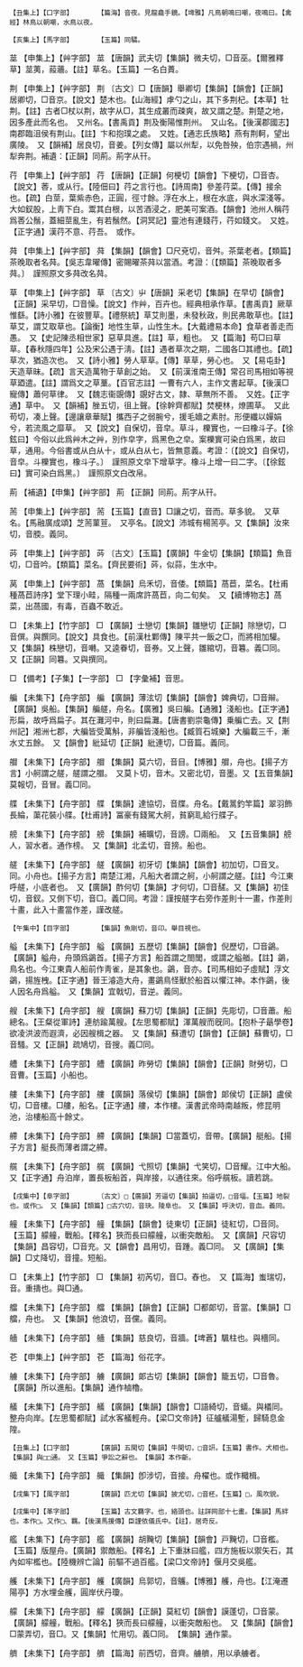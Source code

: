 <!-- { "loadSidebar": true } -->
	【丑集上】【口字部】		【篇海】音夜。見龍龕手鏡。【埤雅】凡鳥朝鳴曰嘲，夜鳴曰。【禽經】林鳥以朝嘲，水鳥以夜。

	【亥集上】【馬字部】		【玉篇】同驈。

莁	【申集上】【艸字部】	莁	【唐韻】武夫切【集韻】微夫切，□音巫。【爾雅釋草】莁荑，蔱蘠。【註】草名。【玉篇】一名白蕢。

荆	【申集上】【艸字部】	荆	〔古文〕□【唐韻】舉卿切【集韻】【韻會】【正韻】居卿切，□音京。【說文】楚木也。【山海經】虖勺之山，其下多荆杞。【本草】牡荆。【註】古者□杖以荆，故字从□，其生成叢而疎爽，故又謂之楚。荆楚之地，因多產此而名也。　又州名。【書禹貢】荆及衡陽惟荆州。　又山名。【後漢郡國志】南郡臨沮侯有荆山。【註】卞和抱璞之處。　又姓。【通志氏族略】燕有荆軻，望出廣陵。　又【韻補】居良切，音姜。【列女傳】屬以州犁，以免咎殃，伯宗遇禍，州犁奔荆。補遺：【正韻】同荊。荊字从幵。

荇	【申集上】【艸字部】	荇	【唐韻】【正韻】何梗切【韻會】下梗切，□音杏。【說文】莕，或从行。【陸佃曰】荇之言行也。【詩周南】參差荇菜。【傳】接余也。【疏】白莖，葉紫赤色，正圓，徑寸餘。浮在水上，根在水底，與水深淺等。大如釵股，上靑下白。鬻其白根，以苦酒浸之，肥美可案酒。【韻會】池州人稱荇爲莕公鬚，蓋細莖亂生，有若鬚然。【洞冥記】靈池有連錢荇，荇如錢文。　又姓。【正字通】漢荇不意、荇吾。　或作。

荈	【申集上】【艸字部】	荈	【集韻】【韻會】□尺兗切，音舛。茶葉老者。【類篇】茶晚取者名荈。【吳志韋曜傳】密賜曜茶荈以當酒。考證：〔【類篇】茶晚取者多荈。〕　謹照原文多荈改名荈。 

草	【申集上】【艸字部】	草	〔古文〕屮【唐韻】采老切【集韻】在早切【韻會】【正韻】采早切，□音懆。【說文】作艸，百卉也。經典相承作草。【書禹貢】厥草惟繇。【詩小雅】在彼豐草。【禮祭統】草艾則墨，未發秋政，則民弗敢草也。【註】草艾，謂艾取草也。【論衡】地性生草，山性生木。【大戴禮易本命】食草者善走而愚。　又【史記陳丞相世家】惡草具進。【註】草，粗也。　又【篇海】苟□曰草草。【春秋隱四年】公及宋公遇于淸。【註】遇者草次之期，二國各□其禮也。【疏】草次，猶造次也。　又【詩小雅】勞人草草。【傳】草草，勞心也。　又【易屯卦】天造草昧。【疏】言天造萬物于草創之始。　又【前漢淮南王傳】常召司馬相如等視草廼遣。【註】謂爲文之草藳。【百官志註】一曹有六人，主作文書起草。【後漢□寵傳】蕭何草律。　又【魏志衞覬傳】覬好古文，隷、草無所不善。　又姓。【正字通】草中。　又【韻補】脞五切，徂上聲。【徐幹齊都賦】焚梗林，燎圃草。　又此苟切，凑上聲。【邊讓章華賦】攜西子之弱腕兮，援毛嬙之素肘。形便纖以嬋娟兮，若流風之靡草。　又【說文】自保切，音皁。草斗，櫟實也，一曰橡斗子。【徐鉉曰】今俗以此爲艸木之艸，別作皁字，爲黑色之皁。案櫟實可染白爲黑，故曰草，通用。今俗書或从白从十，或从白从七，皆無意義。考證：〔【說文】自保切，音皁。斗櫟實也，橡斗子。〕　謹照原文皁下增草字。橡斗上增一曰二字。〔【徐鉉曰】實可染白爲黑。〕　謹照原文白改帛。 

荊	【補遺】【申集】【艸字部】	荊	【正韻】同荊。荊字从幵。

荋	【申集上】【艸字部】	荋	【玉篇】【直音】□讓之切，音而。草多貌。　又草名。【馬融廣成頌】芝荋菫荁。　又亭名。【說文】沛城有楊荋亭。又【集韻】汝來切，音腝。義同。

荶	【申集上】【艸字部】	荶	〔古文〕【玉篇】【廣韻】牛金切【集韻】【類篇】魚音切，□音吟。【類篇】菜名。【齊民要術】荶，似蒜，生水中。

莴	【申集上】【艸字部】	萵	【集韻】烏禾切，音倭。【類篇】萵苣，菜名。【杜甫種萵苣詩序】堂下理小畦，隔種一兩席許萵苣，向二旬矣。　又【續博物志】萵菜，出萵國，有毒，百蟲不敢近。

□	【未集上】【竹字部】	□	【廣韻】士戀切【集韻】雛戀切【正韻】除戀切，□音僎。與饌同。【說文】具食也。【前漢杜鄴傳】陳平共一飯之□，而將相加驩。　又【集韻】株戀切，音囀。又逵眷切，音券。又上聲，雛綰切，音篹。義□同。　又【正韻】同篹。又與撰同。

□	【備考】【子集】【一字部】	□	【字彙補】音思。

艑	【未集下】【舟字部】	艑	【廣韻】薄泫切【集韻】【韻會】婢典切，□音辮。【廣韻】吳船。【集韻】艑艖，舟名。【廣雅】吳曰艑。【通雅】淺船也。【正字通】形扁，故呼爲扁子。其在灘河中，則曰扁灘。【唐書劉崇龜傳】乗艑亡去。又【荆州記】湘洲七郡，大艑皆受萬斛，非艑皆淺船也。【臧質石城樂】大艑載三千，漸水丈五餘。　又【韻會】紕延切【正韻】紕連切，□音篇。義同。

艒	【未集下】【舟字部】	艒	【集韻】莫六切，音目。【博雅】艒，舟也。【揚子方言】小舸謂之艖，艖謂之艒。　又莫卜切，音木。又密北切，音墨。又【五音集韻】莫報切，音冒。義□同。

艓	【未集下】【舟字部】	艓	【集韻】達協切，音牒。舟名。【戴暠釣竿篇】翠羽飾長綸，蕖花裝小艓。【杜甫詩】冨豪有錢駕大舸，貧窮耴給行艓子。

艕	【未集下】【舟字部】	艕	【集韻】補曠切，音謗。□兩船。　又【五音集韻】艕人，習水者。通作榜。　又【集韻】北孟切，音搒。船也。

艖	【未集下】【舟字部】	艖	【廣韻】初牙切【集韻】【韻會】初加切，□音叉。同。小舟也。【揚子方言】南楚江湘，凡船大者謂之舸，小舸謂之艖。【註】今江東呼艖，小底者也。　又【廣韻】酢何切【集韻】才何切，□音醝。又【集韻】初佳切，音釵。又側下切，音□。義□同。考證：謹按艖字右旁作差則十一畫，作差則十畫，此入十畫當作差，謹改艖。 

	【午集中】【目字部】		【集韻】魚剛切，音卬。舉目視也。

艗	【未集下】【舟字部】	艗	【廣韻】五歷切【集韻】【韻會】倪歷切，□音鷁。【廣韻】艗舟，舟頭爲鷁首。【揚子方言】船首謂之閤閭，或謂之艗艏。【註】鷁，鳥名也。今江東貴人船前作靑雀，是其象也。鷁，音亦。【司馬相如子虛賦】浮文鷁，揚旌栧。【正字通】晉王濬造大舟，畫鷁鳥怪獸於船首以懼江神。本作鷁，後人因名舟爲艗。　又【集韻】宜戟切，音逆。義同。

艘	【未集下】【舟字部】	艘	【廣韻】蘇刀切【集韻】【正韻】先彫切，□音蕭。船總名。【王粲從軍詩】連舫踰萬艘。【左思蜀都賦】渾萬艘而旣同。【抱朴子朂學卷】欲凌洪波而遐濟，必因艘楫之器。　又【集韻】蘇遭切【韻會】【正韻】蘇曹切，□音騷。又【正韻】疏鳩切，音搜。義□同。

艚	【未集下】【舟字部】	艚	【廣韻】昨勞切【集韻】【韻會】【正韻】財勞切，□音曹。【玉篇】小船也。

艛	【未集下】【舟字部】	艛	【廣韻】落侯切【集韻】【韻會】郞侯切【正韻】盧侯切，□音樓。□艛，船名。【正字通】艛，本作樓。漢書武帝時南越叛，修昆明池，治樓船高十餘丈。

艜	【未集下】【舟字部】	艜	【廣韻】【集韻】□當蓋切，音帶。【廣韻】艇船。【揚子方言】艇長而薄者謂之艜。

艞	【未集下】【舟字部】	艞	【廣韻】弋照切【集韻】弋笑切，□音耀。江中大船。　又【正字通】舟泊岸，置長板船首，與岸接，以通往來。俗呼艞板。讀若跳。

	【戌集中】【阜字部】		〔古文〕□【廣韻】芳逼切【集韻】拍逼切，□音堛。【玉篇】地裂也。或作□。　又【集韻】【類篇】□古穴切，音玦。陵阜也。　又【集韻】呼決切，音血。義同。

艟	【未集下】【舟字部】	艟	【集韻】【韻會】徒東切【正韻】徒紅切，□音同。【玉篇】艨艟，戰船。【釋名】狹而長曰艨艟，以衝突敵船。　又【廣韻】尺容切【集韻】昌容切，□音充。又【韻會】昌用切，音踵。義□同。　又【廣韻】【集韻】□丈降切，音撞。短船。

□	【未集上】【竹字部】	□	【集韻】初芮切，音□。舂也。　又【篇海】蚩瑞切，音。重擣也。與□通。

艡	【未集下】【舟字部】	艡	【集韻】【韻會】【正韻】□都郞切，音當。【集韻】□艡，舟也。　又【集韻】他浪切，音儻。義同。

艢	【未集下】【舟字部】	艢	【集韻】慈良切，音牆。【埤蒼】颿柱也。與檣同。

芲	【申集上】【艸字部】	芲	【篇海】俗花字。

艣	【未集下】【舟字部】	艣	【廣韻】郞古切【集韻】【韻會】籠五切，□音魯。【廣韻】所以進船。【集韻】通作樐櫓。

艤	【未集下】【舟字部】	艤	【廣韻】【集韻】【韻會】□語綺切，音蟻。與檥同。整舟向岸。【左思蜀都賦】試水客艤輕舟。【梁□文帝詩】征艫艤湯塹，歸騎息金隍。

	【丑集上】【口字部】		【廣韻】五閑切【集韻】牛閑切，□音詽。【玉篇】書作。犬相也。【集韻】與□□通。　又【玉篇】爭訟之辭也。　【集韻】本作齗。

艥	【未集下】【舟字部】	艥	【集韻】卽涉切，音接。舟櫂也。或作檝楫。

	【戌集下】【風字部】		【廣韻】匹尤切【集韻】披尤切，□音柸。【玉篇】□，風吹貌。

	【戌集中】【革字部】		【玉篇】古文羇字。也，絡頭也。註詳网部十七畫。【集韻】馬絆也。本作□。又作□、羈。【後漢馬援傳】臣謹依儀氏中。【註】，居奇反。

艦	【未集下】【舟字部】	艦	【廣韻】胡黤切【集韻】【韻會】戸黤切，□音檻。【玉篇】版屋舟。【廣韻】禦敵船。【釋名】上下重牀曰艦，四方施板以禦矢石，其內如牢檻也。【陸機辨亡論】前驅不過百艦。【梁□文帝詩】偃月交吳艦。

艧	【未集下】【舟字部】	艧	【廣韻】烏郭切，音鸌。【博雅】艧，舟也。【江淹遷陽亭】方水埋金艧，圓岸伏丹瓊。

艨	【未集下】【舟字部】	艨	【廣韻】【正韻】莫紅切【韻會】謨蓬切，□音蒙。【廣韻】艨艟，戰船。【釋名】狹而長曰艨艟，以衝突敵船也。　又【集韻】【韻會】□蒙弄切，音□。又【集韻】忙用切。義□同。　【集韻】通作蒙。

艩	【未集下】【舟字部】	艩	【篇海】前西切，音齊。艣艩，用以承艣者。

